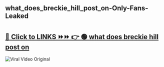 
 ## what_does_breckie_hill_post_on-Only-Fans-Leaked

# <h2><a href="https://clipsfans.com/what_does_breckie_hill_post_on&ref=git">🔗 Click to LINKS ⏩⏩ 👉 🟢 what does breckie hill post on </a></h2>

<a href="https://clipsfans.com/what_does_breckie_hill_post_on&ref=git" rel="nofollow" data-target="animated-image.originalLink"><img src="https://i.ibb.co.com/xMMVF88/686577567.gif" alt="Viral Video Original" style="max-width: 100%; display: inline-block;" data-target="animated-image.originalImage"></a>
